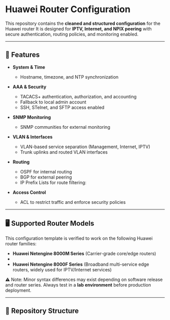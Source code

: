 # Huawei Router  Configuration

This repository contains the **cleaned and structured configuration** for the Huawei router 
It is designed for **IPTV, Internet, and NPIX peering** with secure authentication, routing policies, and monitoring enabled.

---

## 📌 Features

- **System & Time**
  - Hostname, timezone, and NTP synchronization

- **AAA & Security**
  - TACACS+ authentication, authorization, and accounting
  - Fallback to local admin account
  - SSH, STelnet, and SFTP access enabled

- **SNMP Monitoring**
  - SNMP communities for external monitoring

- **VLAN & Interfaces**
  - VLAN-based service separation (Management, Internet, IPTV)
  - Trunk uplinks and routed VLAN interfaces

- **Routing**
  - OSPF for internal routing
  - BGP for external peering
  - IP Prefix Lists for route filtering:
    

- **Access Control**
  - ACL to restrict traffic and enforce security policies

---

## 🖥️ Supported Router Models

This configuration template is verified to work on the following Huawei router families:

- **Huawei Netengine 8000M Series** (Carrier-grade core/edge routers)
-
- **Huawei Netengine 8000F Series** (Broadband multi-service edge routers, widely used for IPTV/Internet services)

⚠️ Note: Minor syntax differences may exist depending on software release and router series. Always test in a **lab environment** before production deployment.

---

## 📂 Repository Structure

